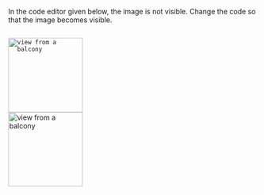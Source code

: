 In the code editor given below, the
image is not visible. Change the code
so that the image becomes visible.

<codeblock language="html" type="exercise" testMode="fixedInput">
<code>
<img scr="view-from-a-balcony.png" alt="view from a balcony" width="150px">
</code>

<solution>
<img src="view-from-a-balcony.png" alt="view from a balcony" width="150px">
</solution>
</codeblock>
